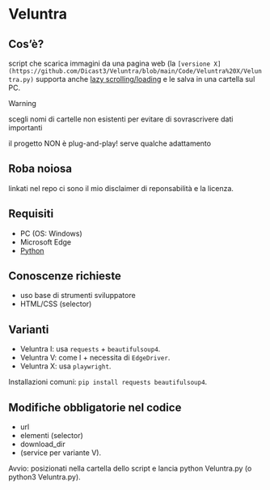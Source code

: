# Veluntra

## Cos’è?
script che scarica immagini da una pagina web (la ```[versione X](https://github.com/Dicast3/Veluntra/blob/main/Code/Veluntra%20X/Veluntra.py)``` supporta anche [lazy scrolling/loading](https://github.com/Dicast3/Veluntra/blob/main/Glossario.md#lazy-scrollingloading) e le salva in una cartella sul PC.

> [!WARNING]  
> scegli nomi di cartelle non esistenti per evitare di sovrascrivere dati importanti
> 
> il progetto NON è plug-and-play! serve qualche adattamento

## Roba noiosa
linkati nel repo ci sono il mio disclaimer di reponsabilità e la licenza.

## Requisiti
* PC (OS: Windows)
* Microsoft Edge
* [Python](https://www.python.org/downloads/)

## Conoscenze richieste
* uso base di strumenti sviluppatore
* HTML/CSS (selector)

## Varianti
* Veluntra I: usa ```requests``` + ```beautifulsoup4```.
* Veluntra V: come I + necessita di ```EdgeDriver```.
* Veluntra X: usa ```playwright```.

Installazioni comuni: ```pip install requests beautifulsoup4```.

## Modifiche obbligatorie nel codice
* url
* elementi (selector)
* download_dir
* (service per variante V).

Avvio: posizionati nella cartella dello script e lancia python Veluntra.py (o python3 Veluntra.py).
